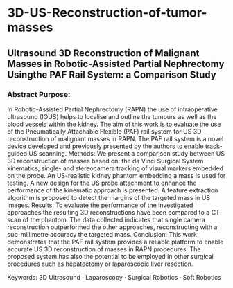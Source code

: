 # 3D-US-Reconstruction-of-tumor-masses
## Ultrasound 3D Reconstruction of Malignant Masses in Robotic-Assisted Partial Nephrectomy Usingthe PAF Rail System: a Comparison Study

### Abstract Purpose: 
In Robotic-Assisted Partial Nephrectomy (RAPN) the use
of intraoperative ultrasound (IOUS) helps to localise and outline the tumours as
well as the blood vessels within the kidney. The aim of this work is to evaluate
the use of the Pneumatically Attachable Flexible (PAF) rail system for US 3D
reconstruction of malignant masses in RAPN. The PAF rail system is a novel device developed and previously presented by the authors to enable track-guided US
scanning. Methods: We present a comparison study between US 3D reconstruction
of masses based on: the da Vinci Surgical System kinematics, single- and stereocamera tracking of visual markers embedded on the probe. An US-realistic kidney
phantom embedding a mass is used for testing. A new design for the US probe
attachment to enhance the performance of the kinematic approach is presented.
A feature extraction algorithm is proposed to detect the margins of the targeted
mass in US images. Results: To evaluate the performance of the investigated approaches the resulting 3D reconstructions have been compared to a CT scan of
the phantom. The data collected indicates that single camera reconstruction outperformed the other approaches, reconstructing with a sub-millimetre accuracy
the targeted mass. Conclusion: This work demonstrates that the PAF rail system
provides a reliable platform to enable accurate US 3D reconstruction of masses in
RAPN procedures. The proposed system has also the potential to be employed in
other surgical procedures such as hepatectomy or laparoscopic liver resection.

Keywords: 3D Ultrasound · Laparoscopy · Surgical Robotics · Soft Robotics
